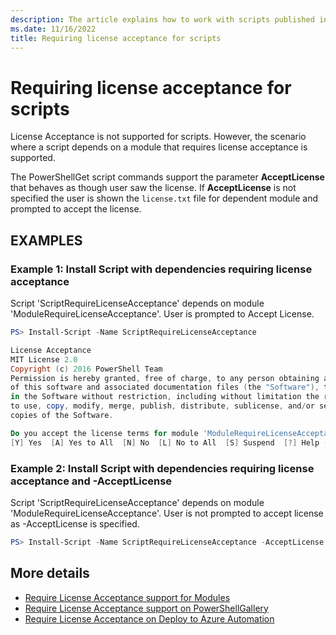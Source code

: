```yaml
---
description: The article explains how to work with scripts published in the PowerShell Gallery that require acceptance of an end user license.
ms.date: 11/16/2022
title: Requiring license acceptance for scripts
---
```

# Requiring license acceptance for scripts

License Acceptance is not supported for scripts. However, the scenario where a script depends on a
module that requires license acceptance is supported.

The PowerShellGet script commands support the parameter **AcceptLicense** that behaves as though
user saw the license. If **AcceptLicense** is not specified the user is shown the `license.txt` file
for dependent module and prompted to accept the license.

## EXAMPLES

### Example 1: Install Script with dependencies requiring license acceptance

Script 'ScriptRequireLicenseAcceptance' depends on module 'ModuleRequireLicenseAcceptance'. User is
prompted to Accept License.

```PowerShell
PS> Install-Script -Name ScriptRequireLicenseAcceptance

License Acceptance
MIT License 2.0
Copyright (c) 2016 PowerShell Team
Permission is hereby granted, free of charge, to any person obtaining a copy
of this software and associated documentation files (the "Software"), to deal
in the Software without restriction, including without limitation the rights
to use, copy, modify, merge, publish, distribute, sublicense, and/or sell
copies of the Software.

Do you accept the license terms for module 'ModuleRequireLicenseAcceptance'.
[Y] Yes  [A] Yes to All  [N] No  [L] No to All  [S] Suspend  [?] Help (default is "N"):
```

### Example 2: Install Script with dependencies requiring license acceptance and -AcceptLicense

Script 'ScriptRequireLicenseAcceptance' depends on module 'ModuleRequireLicenseAcceptance'. User is
not prompted to accept license as -AcceptLicense is specified.

```PowerShell
PS> Install-Script -Name ScriptRequireLicenseAcceptance -AcceptLicense
```

## More details

- [Require License Acceptance support for Modules](module-license-acceptance.md)
- [Require License Acceptance support on PowerShellGallery](../how-to/working-with-packages/packages-that-require-license-acceptance.md)
- [Require License Acceptance on Deploy to Azure Automation](../how-to/working-with-packages/deploy-to-azure-automation.md)
